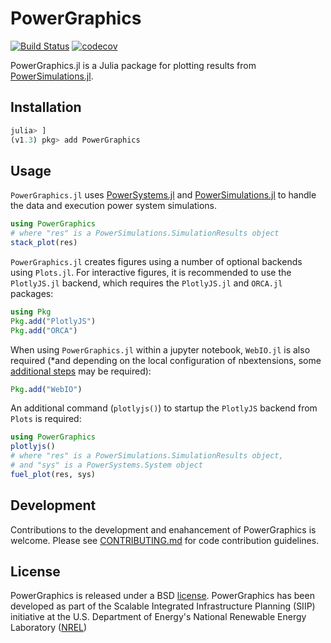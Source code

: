 # PowerGraphics

[![Build Status](https://travis-ci.com/NREL-SIIP/PowerGraphics.jl.svg?branch=master)](https://travis-ci.com/NREL-SIIP/PowerGraphics.jl)
[![codecov](https://codecov.io/gh/nrel-siip/PowerGraphics.jl/branch/master/graph/badge.svg)](https://codecov.io/gh/nrel-siip/PowerGraphics.jl)

PowerGraphics.jl is a Julia package for plotting results from [PowerSimulations.jl](https://github.com/NREL/PowerSimulations.jl).

## Installation

```julia
julia> ]
(v1.3) pkg> add PowerGraphics
```
## Usage

`PowerGraphics.jl` uses [PowerSystems.jl](https://github.com/NREL/PowerSystems.jl) and [PowerSimulations.jl](https://github.com/NREL/PowerSimulations.jl) to handle the data and execution power system simulations.

```julia
using PowerGraphics
# where "res" is a PowerSimulations.SimulationResults object
stack_plot(res)
```

`PowerGraphics.jl` creates figures using a number of optional backends using `Plots.jl`. For interactive figures, it is recommended to use the `PlotlyJS.jl` backend, which requires the `PlotlyJS.jl` and `ORCA.jl` packages:

```julia
using Pkg
Pkg.add("PlotlyJS")
Pkg.add("ORCA")
```

When using `PowerGraphics.jl` within a jupyter notebook, `WebIO.jl` is also required (*and depending on the local configuration of nbextensions, some [additional steps](https://juliagizmos.github.io/WebIO.jl/latest/troubleshooting/not-detected/) may be required):

```julia
Pkg.add("WebIO")
```

An additional command (`plotlyjs()`) to startup the `PlotlyJS` backend from `Plots` is required:

```julia
using PowerGraphics
plotlyjs()
# where "res" is a PowerSimulations.SimulationResults object,
# and "sys" is a PowerSystems.System object
fuel_plot(res, sys)
```

## Development

Contributions to the development and enahancement of PowerGraphics is welcome. Please see [CONTRIBUTING.md](https://github.com/NREL-SIIP/PowerGraphics.jl/blob/master/CONTRIBUTING.md) for code contribution guidelines.

## License

PowerGraphics is released under a BSD [license](https://github.com/nrel-siip/PowerGraphics.jl/blob/master/LICENSE). PowerGraphics has been developed as part of the Scalable Integrated Infrastructure Planning (SIIP)
initiative at the U.S. Department of Energy's National Renewable Energy Laboratory ([NREL](https://www.nrel.gov/))
